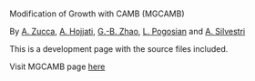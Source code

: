 # 

Modification of Growth with CAMB (MGCAMB)

By [A. Zucca](https://www.sfu.ca/physics/people/profiles/azucca.html), [A. Hojjati](http://www.phas.ubc.ca/~ahojjati/index.html "Home.html"), [G.-B. Zhao](http://icosmology.info/), [L. Pogosian](http://www.sfu.ca/%7Elevon/) and [A. Silvestri](http://space.mit.edu/home/asilvest/Homepage.html)


This is a development page with the source files included. 

Visit MGCAMB page [here](https://github.com/sfu-cosmo/MGCAMB)  
